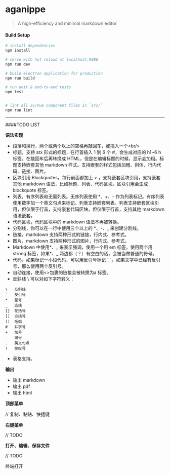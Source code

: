 # aganippe

> A high-efficiency and minimal markdown editor

#### Build Setup

``` bash
# install dependencies
npm install

# serve with hot reload at localhost:9080
npm run dev

# build electron application for production
npm run build

# run unit & end-to-end tests
npm test


# lint all JS/Vue component files in `src/`
npm run lint

```

---

####TODO LIST

**语法实现**

- 段落和换行，两个或两个以上的空格再敲回车，或插入一个\<br/\>
- 标题，支持 atx 形式的标题，在行首插入 1 到 6 个 #，会生成对应的 h1~6 h 标签。在敲回车后再转换成 HTML，但是在编辑标题的时候，显示会加粗。标题支持嵌套其他 markdown 样式。支持嵌套的样式包括加粗、斜体、行内代码、链接、图片。
- 区块引用 Blockquotes，每行前面都加上 > ，支持嵌套区块引用，支持嵌套其他 markdown 语法，比如标题、列表、代码区块。区块引用会生成 blockquote 标签。
- 列表，有序列表和无需列表。无序列表使用 *、+、- 作为列表标记。有序列表使用数字加一个英文句点来标记。列表支持嵌套列表。列表支持嵌套区块引用，但仅限于行首，支持嵌套代码区块，但仅限于行首，支持其他 markdown 语法嵌套。
- 代码区块，代码区块中的 markdown 语法不再被转换。
- 分割线，你可以在一行中使用三个以上的 *、-、_ 来创建分割线。
- 链接，markdown 支持两种形式的链接，行内式、参考式。
- 图片，markdown 支持两种形式的图片，行内式、参考式。
- Markdown 中使用\*、\_ 来表示强调，使用一个用 em 标签，使用两个用 strong 标签，如果\*、\_ 两边都（？）有空白的话，会被当做普通的符号。
- 代码，如果标记一小段代码，可以用反引号标记：\`。如果文字中已经有反引号，那么使用两个反引号。
- 自动连接，使用\<\>包裹的链接会被转换为a 标签。
- 反斜线 \ 可以对如下字符转义：

```
\   反斜线
`   反引号
*   星号
_   底线
{}  花括号
[]  方括号
()  括弧
#   井字号
+   加号
-   减号
.   英文句点
!   惊叹号
```

- 表格支持。


**输出**

* 输出 markdown
* 输出 pdf
* 输出 html

**顶部菜单**

// 复制、黏贴、快捷键

**右键菜单**

// TODO

**打开、编辑、保存文件**

// TODO

终端打开

